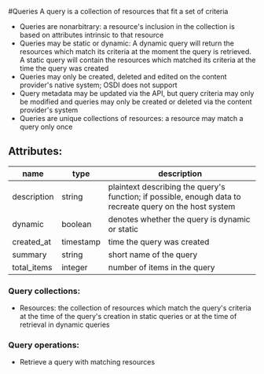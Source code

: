 #Queries
A query is a collection of resources that fit a set of criteria
* Queries are nonarbitrary: a resource's inclusion in the collection is based on attributes intrinsic to that resource
* Queries may be static or dynamic: A dynamic query will return the resources which match its criteria at the moment the query is retrieved. A static query will contain the resources which matched its criteria at the time the query was created
* Queries may only be created, deleted and edited on the content provider's native system; OSDI does not support 
* Query metadata may be updated via the API, but query criteria may only be modified and queries may only be created or deleted via the content provider's system
* Queries are unique collections of resources: a resource may match a query only once

## Attributes:
| name 	| type	| description	|
|-------|-------|---------------|
| description	| string	| plaintext describing the query's function; if possible, enough data to recreate query on the host system	|
| dynamic		| boolean	| denotes whether the query is dynamic or static	|
| created\_at	| timestamp	| time the query was created	|
| summary		| string	| short name of the query	|
| total_items	| integer	| number of items in the query	|


### Query collections:
* Resources: the collection of resources which match the query's criteria at the time of the query's creation in static queries or at the time of retrieval in dynamic queries

### Query operations:

* Retrieve a query with matching resources
